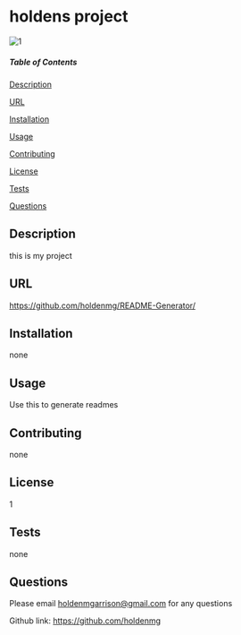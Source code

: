 # holdens project
  
  ![1](https://img.shields.io/badge/license-1-blue)

  ##### Table of Contents  
  [Description](#description)

  [URL](#url)

  [Installation](#installation)

  [Usage](#usage)

  [Contributing](#contributing)

  [License](#license)

  [Tests](#tests)

  [Questions](#questions)

  
  ## Description
  this is my project

 
  ## URL
 
  https://github.com/holdenmg/README-Generator/
  
  
  ## Installation
 
  none
  
  ## Usage
  
  Use this to generate readmes

  ## Contributing
 
  none
  
  
  
  ## License
 
 1
 
 ## Tests

 none
 
 ## Questions
 
 Please email holdenmgarrison@gmail.com for any questions
 
 Github link: https://github.com/holdenmg